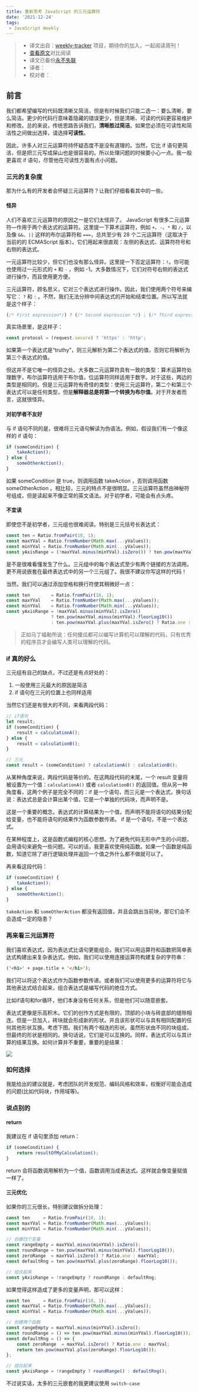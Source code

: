 ```yaml
---
title: 重新思考 JavaScript 的三元运算符
date: '2021-12-24'
tags:
 - JavaScript Weekly
---
```

> * 译文出自：[weekly-tracker](https://github.com/FEDarling/weekly-tracker) 项目，期待你的加入，一起阅读周刊！
> * [查看原文](https://jrsinclair.com/articles/2021/rethinking-the-javascript-ternary-operator/)对比阅读
> * 译文已备份[永不失联]()
> * 译者：
> * 校对者：

## 前言

我们都希望编写的代码既清晰又简洁，但是有时候我们只能二选一：要么清晰，要么简洁。更少的代码行意味着隐藏的错误更少，但是清晰、可读的代码更容易维护和修改。总的来说，传统思路告诉我们，**清晰胜过简洁**。如果您必须在可读性和简洁性之间做出选择，请选择**可读性**。

因此，许多人对三元运算符持怀疑态度不是没有道理的。当然，它比 if 语句更简洁，但是把三元写成屎山也是很容易的。所以处理问题的时候要小心一点。我一般更喜欢 if 语句，尽管他在可读性方面有点小问题。

### 三元的复杂度

那为什么有的开发者会怀疑三元运算符？让我们仔细看看其中的一些。

#### 怪异

人们不喜欢三元运算符的原因之一是它们太怪异了。 JavaScript 有很多二元运算符—作用于两个表达式的运算符。这里提一下算术运算符，例如  `+`、`-`、`*`  和  `/`，以及像  `&&`、`||` 这样的布尔运算符和  `===`，总共至少有 28 个二元运算符（这取决于当前的的 ECMAScript 版本）。它们用起来很直观：左侧的表达式、运算符符号和右侧的表达式。

一元运算符比较少，但它们也没有那么怪异。这里提一下否定运算符：`!`。你可能也使用过一元形式的 `+` 和 `-` ，例如 -1。大多数情况下，它们对符号右侧的表达式进行操作，而且使用更方便。

三元运算符，顾名思义，它对三个表达式进行操作。因此，我们使用两个符号来编写它： `?`  和  `:` 。不然，我们无法分辨中间表达式的开始和结束位置。所以写法就是这个样子：

```js
(/* First expression*/) ? (/* Second expression */) : (/* Third expression */)
```

真实场景里，是这样子：

```js
const protocol = (request.secure) ? 'https' : 'http';
```

如果第一个表达式是“truthy”，则三元解析为第二个表达式的值，否则它将解析为第三个表达式的值。

但这并不是它唯一的怪异之处。大多数二元运算符具有一致的类型：算术运算符处理数字，布尔运算符适用于布尔值，位运算符同样适用于数字。对于这些，两边的类型是相同的。但是三元运算符有奇怪的类型：使用三元运算符，第二个和第三个表达式可以是任何类型，但是**解释器总是将第一个转换为布尔值**。对于开发者而言，这就很怪异。

#### 对初学者不友好

与 if 语句不同的是，很难将三元语句解读为伪语法。例如，假设我们有一个像这样的 if 语句：

```js
if (someCondition) {
    takeAction();
} else {
    someOtherAction();
}
```

如果 someCondition 是 true，则调用函数 takeAction ，否则调用函数 someOtherAction 。相比较，三元的特点不是很明显。三元运算符虽然由神秘符号组成，但是读起来不像正常的英文语法。对于初学者，可能会有点头疼。

#### 不宜读

即使您不是初学者，三元组也很难阅读。特别是三元括号长表达式：

```js
const ten = Ratio.fromPair(10, 1);
const maxYVal = Ratio.fromNumber(Math.max(...yValues));
const minYVal = Ratio.fromNumber(Math.min(...yValues));
const yAxisRange = (!maxYVal.minus(minYVal).isZero()) ? ten.pow(maxYVal.minus(minYVal).floorLog10()) : ten.pow(maxYVal.plus(maxYVal.isZero() ? Ratio.one : maxYVal).floorLog10());
```

是不是很难看懂发生了什么。三元组中的每个表达式至少有两个链接的方法调用。更不用说嵌套在最终表达式中的另一个三元组了。我很不建议你写这样的代码！

当然，我们可以通过添加空格和换行符使其稍微好一点：

```js
const ten        = Ratio.fromPair(10, 1);
const maxYVal    = Ratio.fromNumber(Math.max(...yValues));
const minYVal    = Ratio.fromNumber(Math.min(...yValues));
const yAxisRange = !maxYVal.minus(minYVal).isZero()
                 ? ten.pow(maxYVal.minus(minYVal).floorLog10())
                 : ten.pow(maxYVal.plus(maxYVal.isZero() ? Ratio.one : maxYVal).floorLog10());
```

> 正如马丁福勒所说：任何傻瓜都可以编写计算机可以理解的代码，只有优秀的程序员才会编写人类可以理解的代码。 

### if 真的好么

三元组有自己的缺点，不过还是有点好处的：

1. 一般使用三元最大的原因是简洁
2. if 语句在三元的位置上也同样适用

当然它们还是有很大的不同，来看两段代码：

```js
// if语句
let result;
if (someCondition) {
    result = calculationA();
} else {
    result = calculationB();
}

// 三元
const result = (someCondition) ? calculationA() : calculationB();
```

从某种角度来说，两段代码是等价的。在这两段代码的末尾，一个 result 变量将被设置为一个值：`calculationA()` 或者 `calculationB()` 的返回值。但从另一种角度看，这两个例子是完全不同的：if 是一个语句，而三元是一个表达式，换句话说：表达式总是会计算出某个值，它是一个单独的代码块，而声明不是。

这是一个重要的概念。表达式的计算结果为一个值，而声明不能将语句的结果分配给变量，也不能将语句的结果作为函数参数传递。 if 是一个语句，不是一个表达式。

在某种程度上，这是函数式编程的核心思想。为了避免代码无形中产生的小问题，会用语句来避免一些问题。可以的话，我更喜欢使用纯函数。如果一个函数是纯函数，知道它除了进行逻辑处理并返回一个值之外什么都不做就可以了。

再来看这段代码：

```js
if (someCondition) {
    takeAction();
} else {
    someOtherAction();
}
```

`takeAction` 和 `someOtherAction` 都没有返回值，并且会跳出当前块，那它们会不会造成一定的隐患？

### 再来看三元运算符

我们喜欢表达式，因为表达式比语句更能组合。我们可以用运算符和函数把简单表达式构建出来复杂表达式。例如，我们可以使用连接运算符构建复杂的字符串：

```html
('<h1>' + page.title + '</h1>');
```

我们可以将这个表达式作为函数参数传递。或者我们可以使用更多的运算符将它与其他表达式结合起来，组合表达式是编写代码的绝佳方式。

比如if语句和for循环，他们本身没有任何关系，但是他们可以随意嵌套。

表达式更像是乐高积木。它们的创作方式是有限的，顶部的小块与砖底部的缝隙相连。但是一旦加入，砖块就会形成新的形状。并且该形状可以与具有相同配置的任何其他形状互换。考虑下图。我们有两个相连的形状。虽然形状由不同的块组成，但最终的形状是相同的。换句话说，它们是可以互换的。同样，表达式可以与其计算的结果互换。如何计算并不重要，重要的是结果：

![](https://cdn.jsdelivr.net/gh/daodaolee/photobed@main/img/20220105163223.png)

### 如何选择

我能给出的建议就是，考虑团队的开发规范、编码风格和效率，权衡好可能会造成的问题(比如代码块，作用域等)。

### 说点别的

#### return

我建议在 if 语句里添加 return：

```js
if (someCondition) {
    return resultOfMyCalculation();
}
```

return 会将函数调用解析为一个值，函数调用当成表达式。这样就会像变量赋值一样了。

#### 三元优化

如果你的三元很长，特别建议做拆分处理：

```js
const ten     = Ratio.fromPair(10, 1);
const maxYVal = Ratio.fromNumber(Math.max(...yValues));
const minYVal = Ratio.fromNumber(Math.min(...yValues));

// 创建四个变量
const rangeEmpty = maxYVal.minus(minYVal).isZero();
const roundRange = ten.pow(maxYVal.minus(minYVal).floorLog10());
const zeroRange  = maxYVal.isZero() ? Ratio.one : maxYVal;
const defaultRng = ten.pow(maxYVal.plus(zeroRange).floorLog10());

// 组合起来
const yAxisRange = !rangeEmpty ? roundRange : defaultRng;
```

如果觉得这样造成了更多的变量声明，那可以这样：

```js
const ten     = Ratio.fromPair(10, 1);
const maxYVal = Ratio.fromNumber(Math.max(...yValues));
const minYVal = Ratio.fromNumber(Math.min(...yValues));

// 创建两个函数
const rangeEmpty = maxYVal.minus(minYVal).isZero();
const roundRange = () => ten.pow(maxYVal.minus(minYVal).floorLog10());
const defaultRng = () => {
    const zeroRange  = maxYVal.isZero() ? Ratio.one : maxYVal;
    return ten.pow(maxYVal.plus(zeroRange).floorLog10());
};

// 组合起来
const yAxisRange = !rangeEmpty ? roundRange() : defaultRng();
```

不过说实话，太多的三元嵌套的我更建议使用 `switch-case`
